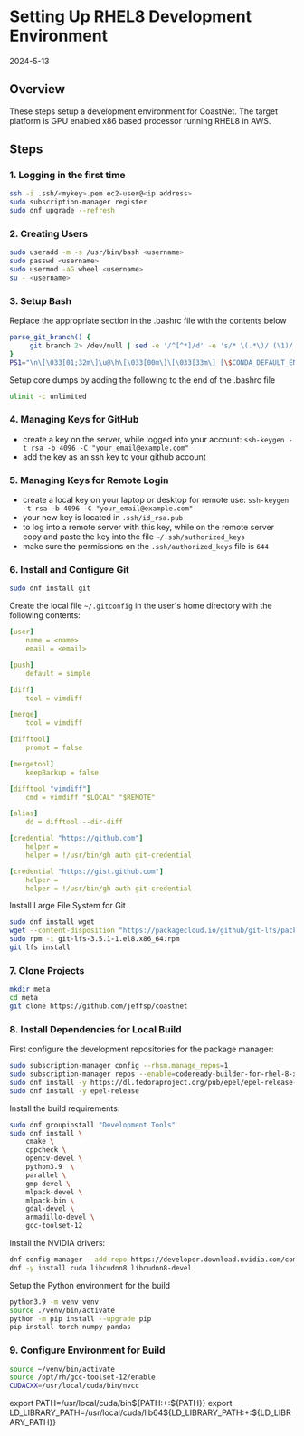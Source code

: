 # Setting Up RHEL8 Development Environment

2024-5-13

## Overview

These steps setup a development environment for CoastNet.  The target platform is GPU enabled x86 based processor running RHEL8 in AWS.

## Steps

### 1. Logging in the first time

```bash
ssh -i .ssh/<mykey>.pem ec2-user@<ip address>
sudo subscription-manager register
sudo dnf upgrade --refresh
```

### 2. Creating Users

```bash
sudo useradd -m -s /usr/bin/bash <username>
sudo passwd <username>
sudo usermod -aG wheel <username>
su - <username>
```

### 3. Setup Bash

Replace the appropriate section in the .bashrc file with the contents below
```bash
parse_git_branch() {
     git branch 2> /dev/null | sed -e '/^[^*]/d' -e 's/* \(.*\)/ (\1)/'
}
PS1="\n\[\033[01;32m\]\u@\h\[\033[00m\]\[\033[33m\] [\$CONDA_DEFAULT_ENV]\$(parse_git_branch):\[\033[01;34m\]\w\[\033[00m\]\n\$ "
```

Setup core dumps by adding the following to the end of the .bashrc file
```bash
ulimit -c unlimited
```

### 4. Managing Keys for GitHub

- create a key on the server, while logged into your account: `ssh-keygen -t rsa -b 4096 -C "your_email@example.com"`
- add the key as an ssh key to your github account

### 5. Managing Keys for Remote Login

- create a local key on your laptop or desktop for remote use: `ssh-keygen -t rsa -b 4096 -C "your_email@example.com"`
- your new key is located in `.ssh/id_rsa.pub`
- to log into a remote server with this key, while on the remote server copy and paste the key into the file `~/.ssh/authorized_keys`
- make sure the permissions on the `.ssh/authorized_keys` file is `644`

### 6. Install and Configure Git

```bash
sudo dnf install git
```

Create the local file `~/.gitconfig` in the user's home directory with the following contents:
```yml
[user]
	name = <name>
	email = <email>

[push]
    default = simple

[diff]
    tool = vimdiff

[merge]
    tool = vimdiff

[difftool]
    prompt = false

[mergetool]
    keepBackup = false

[difftool "vimdiff"]
    cmd = vimdiff "$LOCAL" "$REMOTE"

[alias]
    dd = difftool --dir-diff

[credential "https://github.com"]
	helper =
	helper = !/usr/bin/gh auth git-credential

[credential "https://gist.github.com"]
	helper =
	helper = !/usr/bin/gh auth git-credential
```

Install Large File System for Git
```bash
sudo dnf install wget
wget --content-disposition "https://packagecloud.io/github/git-lfs/packages/el/8/git-lfs-3.5.1-1.el8.x86_64.rpm/download.rpm?distro_version_id=205"
sudo rpm -i git-lfs-3.5.1-1.el8.x86_64.rpm
git lfs install
```

### 7. Clone Projects

```bash
mkdir meta
cd meta
git clone https://github.com/jeffsp/coastnet
```

### 8. Install Dependencies for Local Build

First configure the development repositories for the package manager:
```bash
sudo subscription-manager config --rhsm.manage_repos=1
sudo subscription-manager repos --enable=codeready-builder-for-rhel-8-x86_64-rpms
sudo dnf install -y https://dl.fedoraproject.org/pub/epel/epel-release-latest-8.noarch.rpm
sudo dnf install -y epel-release
```

Install the build requirements:
```bash
sudo dnf groupinstall "Development Tools"
sudo dnf install \
    cmake \
    cppcheck \
    opencv-devel \
    python3.9  \
    parallel \
    gmp-devel \
    mlpack-devel \
    mlpack-bin \
    gdal-devel \
    armadillo-devel \
    gcc-toolset-12
```

Install the NVIDIA drivers:
```bash
dnf config-manager --add-repo https://developer.download.nvidia.com/compute/cuda/repos/rhel8/x86_64/cuda-rhel8.repo
dnf -y install cuda libcudnn8 libcudnn8-devel
```

Setup the Python environment for the build
```bash
python3.9 -m venv venv
source ./venv/bin/activate
python -m pip install --upgrade pip
pip install torch numpy pandas
```

### 9. Configure Environment for Build

```bash
source ~/venv/bin/activate
source /opt/rh/gcc-toolset-12/enable
CUDACXX=/usr/local/cuda/bin/nvcc
```

export PATH=/usr/local/cuda/bin${PATH:+:${PATH}}
export LD_LIBRARY_PATH=/usr/local/cuda/lib64${LD_LIBRARY_PATH:+:${LD_LIBRARY_PATH}}
